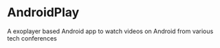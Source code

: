# AndroidPlay
A exoplayer based Android app to watch videos on Android from various tech conferences

